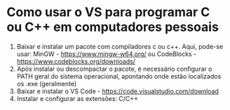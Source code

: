 # Como usar o VS para programar C ou C++ em computadores pessoais

1) Baixar e instalar um pacote com compiladores c ou c++. Aqui, pode-se usar: MinGW - https://www.mingw-w64.org/ ou CodeBlocks - https://www.codeblocks.org/downloads/
2) Após instalar ou descompactar o pacote, é necessário configurar o PATH geral do sistema operacional, apontando onde estão localizados os .exe (geralmente)
3) Baixar e instalar o VS Code - https://code.visualstudio.com/download
4) Instalar e configurar as extensões: C/C++